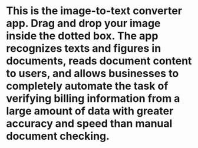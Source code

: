 # This is the image-to-text converter app. Drag and drop your image inside the dotted box. The app recognizes texts and figures in documents, reads document content to users, and allows businesses to completely automate the task of verifying billing information from a large amount of data with greater accuracy and speed than manual document checking.

